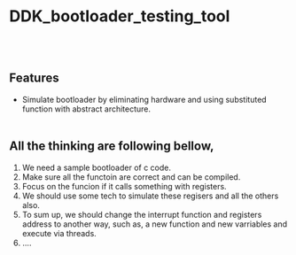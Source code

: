 # DDK_bootloader_testing_tool
<br><br/>

## Features
* Simulate bootloader by eliminating hardware and using substituted function with abstract architecture. 
<br><br/>

## All the thinking are following bellow,
1. We need a sample bootloader of c code.
2. Make sure all the functoin are correct and can be compiled.
3. Focus on the funcion if it calls something with registers.
4. We should use some tech to simulate these regisers and all the others also.
5. To sum up, we should change the interrupt function and registers address to another way, such as, a new function and new varriables and execute via threads.
6. ....
<br><br/>
